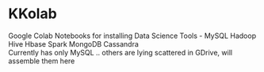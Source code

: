 # KKolab
Google Colab Notebooks for installing Data Science Tools - MySQL Hadoop Hive Hbase Spark MongoDB Cassandra <br>
Currently has only MySQL .. others are lying scattered in GDrive, will assemble them here
